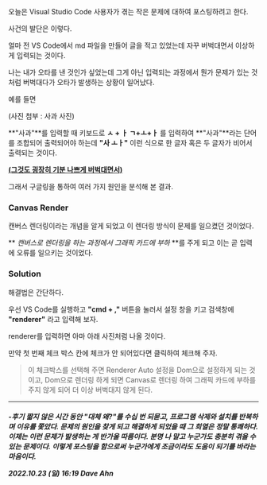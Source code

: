 오늘은 Visual Studio Code 사용자가 겪는 작은 문제에 대하여 포스팅하려고 한다.

사건의 발단은 이렇다.

얼마 전 VS Code에서 md 파일을 만들어 글을 적고 있었는데 자꾸 버벅대면서 이상하게 입력되는 것이다.

나는 내가 오타를 낸 것인가 싶었는데 그게 아닌 입력되는 과정에서 뭔가 문제가 있는 것처럼 버벅대다가 오타가 발생하는 상황이 일어났다.

예를 들면

(사진 첨부 : 사과 사진)

**"사과"**를 입력할 때 키보드로 **ㅅ + ㅏ ㄱ+ㅗ+ㅏ** 를 입력하여 **"사과"**라는 단어를 조합되어 출력되어야 하는데 **"사 ㅗㅏ"** 이런 식으로 한 글자 혹은 두 글자가 비어서 출력되는 것이다.

<u>**(그것도 굉장히 기분 나쁘게 버벅대면서)**</u>

그래서 구글링을 통하여 여러 가지 원인을 분석해 본 결과.

### Canvas Render

캔버스 렌더링이라는 개념을 알게 되었고 이 렌더링 방식이 문제를 일으켰던 것이었다.

** *캔버스로 렌더링을 하는 과정에서 그래픽 카드에 부하* **를 주게 되고 이는 곧 입력에 오류를 일으키는 것이었다.

### Solution

해결법은 간단하다.

우선 VS Code를 실행하고 **"cmd + ,"** 버튼을 눌러서 설정 창을 키고 검색창에 **"renderer"** 라고 입력해 보자.

renderer를 입력하면 아마 아래 사진처럼 나올 것이다.

만약 첫 번째 체크 박스 칸에 체크가 안 되어있다면 클릭하여 체크해 주자.

> 이 체크박스를 선택해 주면 Renderer Auto 설정을 Dom으로 설정하게 되는 것이고, Dom으로 렌더링 하게 되면 Canvas로 렌더링 하여 그래픽 카드에 부하를 주지 않게 되어 더 이상 버벅대지 않게 된다.

***

<h5>
-후기
짧지 않은 시간 동안 "대체 왜?"를 수십 번 되묻고,
프로그램 삭제와 설치를 반복하며 이유를 쫓았다.
문제의 원인을 찾게 되고 해결하게 되었을 때 그 희열은 정말 통쾌하다.
이제는 이런 문제가 발생하는 게 반가울 따름이다.
분명 나 말고 누군가도 충분히 겪을 수 있는 문제이다.
이렇게 포스팅을 함으로써 누군가에게 조금이라도 도움이 되기를 바라는 마음이다.

2022.10.23 (일) 16:19 Dave Ahn
</h5>